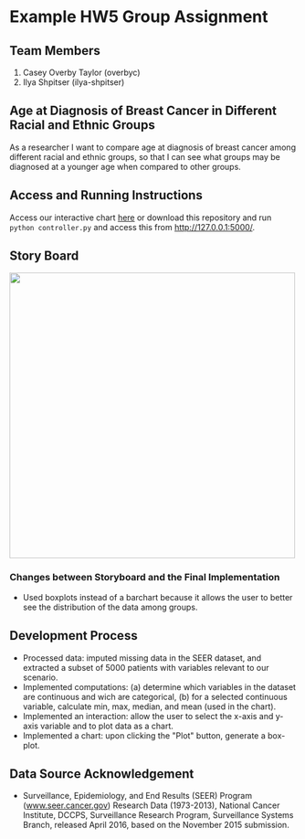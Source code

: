 # Example HW5 Group Assignment

## Team Members

1. Casey Overby Taylor (overbyc)
2. Ilya Shpitser (ilya-shpitser)

## Age at Diagnosis of Breast Cancer in Different Racial and Ethnic Groups

As a researcher I want to compare age at diagnosis of breast cancer among different racial and ethnic groups, so that I can see what groups may be diagnosed at a younger age when compared to other groups.

## Access and Running Instructions

Access our interactive chart [here](http://cot.pythonanywhere.com) or download this repository and run `python controller.py` and access this from http://127.0.0.1:5000/.

## Story Board

<img src="https://github.com/health-IT-apps/hw5-overbyc-ilya-shpitser/blob/master/storyboard.jpg" width="500">

### Changes between Storyboard and the Final Implementation

* Used boxplots instead of a barchart because it allows the user to better see the distribution of the data among groups.

## Development Process

* Processed data: imputed missing data in the SEER dataset, and extracted a subset of 5000 patients with variables relevant to our scenario.
* Implemented computations:  (a) determine which variables in the dataset are continuous and wich are categorical, (b) for a selected continuous variable, calculate min, max, median, and mean (used in the chart).
* Implemented an interaction: allow the user to select the x-axis and y-axis variable and to plot data as a chart.
* Implemented a chart: upon clicking the "Plot" button, generate a box-plot.
  
## Data Source Acknowledgement

* Surveillance, Epidemiology, and End Results (SEER) Program (www.seer.cancer.gov) Research Data (1973-2013), National Cancer Institute, DCCPS, Surveillance Research Program, Surveillance Systems Branch, released April 2016, based on the November 2015 submission.
